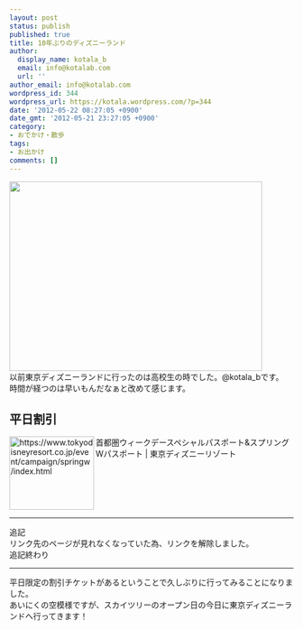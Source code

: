 ```yaml
---
layout: post
status: publish
published: true
title: 10年ぶりのディズニーランド
author:
  display_name: kotala_b
  email: info@kotalab.com
  url: ''
author_email: info@kotalab.com
wordpress_id: 344
wordpress_url: https://kotala.wordpress.com/?p=344
date: '2012-05-22 08:27:05 +0900'
date_gmt: '2012-05-21 23:27:05 +0900'
category:
- おでかけ・散歩
tags:
- お出かけ
comments: []
---
```

<p><a href="https://kotalab.com/wp-content/uploads/disney.png" target="_blank"><img src="https://kotalab.com/wp-content/uploads/disney.png" alt="" title="disney" width="448" height="336" class="alignnone size-full wp-image-1153" /></a><br />
以前東京ディズニーランドに行ったのは高校生の時でした。@kotala_bです。<br />
時間が経つのは早いもんだなぁと改めて感じます。<br />
<!--more--></p>
<h2>平日割引</h2>
<p><img title="首都圏ウィークデースペシャルパスポート&amp;スプリングWパスポート | 東京ディズニーリゾート" src="https://capture.heartrails.com/150x130/shadow?https://www.tokyodisneyresort.co.jp/event/campaign/springw/index.html" alt="https://www.tokyodisneyresort.co.jp/event/campaign/springw/index.html" width="150" height="130" align="left" />首都圏ウィークデースペシャルパスポート&amp;スプリングWパスポート | 東京ディズニーリゾート<br style="clear:both;" /></p>
<hr>
<p>追記<br />
リンク先のページが見れなくなっていた為、リンクを解除しました。<br />
追記終わり</p>
<hr>
<p>平日限定の割引チケットがあるということで久しぶりに行ってみることになりました。<br />
あいにくの空模様ですが、スカイツリーのオープン日の今日に東京ディズニーランドへ行ってきます！</p>

